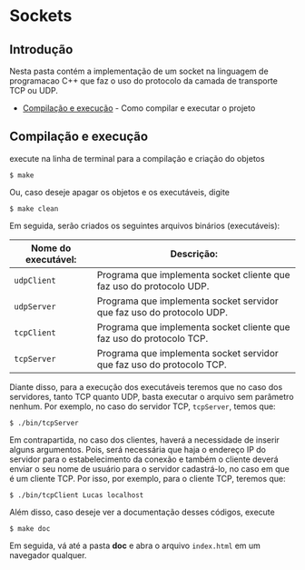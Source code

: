 # Sockets

## Introdução  

Nesta pasta contém a implementação de um socket na linguagem de programacao C++ que faz o uso do protocolo da camada de transporte TCP ou UDP.

- [Compilação e execução](#compilação-e-execução) - Como compilar e executar o projeto

## Compilação e execução  

execute na linha de terminal para a compilação e criação do objetos

```
$ make
```  
Ou, caso deseje apagar os objetos e os executáveis, digite  

```
$ make clean
```  
Em seguida, serão criados os seguintes arquivos binários (executáveis):

| Nome do executável: | Descrição: | 
| ---------- | ------------- |
|`udpClient` 	|Programa que implementa socket cliente que faz uso do protocolo UDP.  
|`udpServer` 	|Programa que implementa socket servidor que faz uso do protocolo UDP.  
|`tcpClient` 	|Programa que implementa socket cliente que faz uso do protocolo TCP.  
|`tcpServer` 	|Programa que implementa socket servidor que faz uso do protocolo TCP.  
  
Diante disso, para a execução dos executáveis teremos que no caso dos servidores, tanto TCP quanto UDP, basta executar o arquivo sem parâmetro nenhum. Por exemplo, no caso do servidor TCP, `tcpServer`, temos que:  

```
$ ./bin/tcpServer
```
Em contrapartida, no caso dos clientes, haverá a necessidade de inserir alguns argumentos. Pois, será necessária que haja o endereço IP do servidor para o estabelecimento da conexão e também o cliente deverá enviar o seu nome de usuário para o servidor cadastrá-lo, no caso em que é um cliente TCP. Por isso, por exemplo, para o cliente TCP, teremos que:

```
$ ./bin/tcpClient Lucas localhost
```  
Além disso, caso deseje ver a documentação desses códigos, execute  

```
$ make doc
```  
Em seguida, vá até a pasta **doc** e abra o arquivo `index.html` em um navegador qualquer.   



